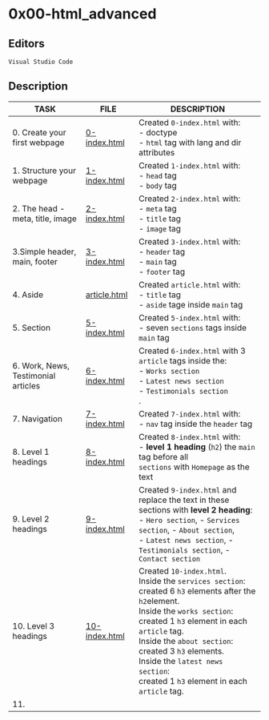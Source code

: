 # 0x00-html_advanced

## Editors

`Visual Studio Code`

## Description

|TASK|FILE|DESCRIPTION|
|----|----|-----------|
|0. Create your first webpage|[0-index.html](0-index.html)|Created `0-index.html` with:<br> - doctype<br> - `html` tag with lang and dir attributes<br>|
|1. Structure your webpage|[1-index.html](1-index.html)|Created `1-index.html` with:<br> - `head` tag<br> - `body` tag<br>|
|2. The head - meta, title, image|[2-index.html](2-index.html)|Created `2-index.html` with:<br> - `meta` tag<br> - `title` tag<br> - `image` tag<br>|
|3.Simple header, main, footer|[3-index.html](3-index.html)|Created `3-index.html` with:<br> - `header` tag<br> - `main` tag<br> - `footer` tag<br>|
|4. Aside|[article.html](article.html)|Created `article.html` with:<br> - `title` tag<br> - `aside` tage inside `main` tag<br>|
|5. Section|[5-index.html](5-index.html)|Created `5-index.html` with:<br> - seven `sections` tags inside `main` tag<br>|
|6. Work, News, Testimonial articles|[6-index.html](6-index.html)|Created `6-index.html` with 3 `article` tags inside the:<br> - `Works section`<br> - `Latest news section`<br> - `Testimonials section`<br>.|
|7. Navigation|[7-index.html](7-index.html)|Created `7-index.html` with:<br> - `nav` tag inside the `header` tag<br>|
|8. Level 1 headings|[8-index.html](8-index.html)|Created `8-index.html` with:<br> - **level 1 heading** (`h2`) the `main` tag before all<br> `sections` with `Homepage` as the text<br>|
|9. Level 2 headings|[9-index.html](9-index.html)|Created `9-index.html` and replace the text in these sections with **level 2 heading**:<br> - `Hero section`, - `Services section`, - `About section`,<br> - `Latest news section`, - `Testimonials section`, - `Contact section`<br>|
|10. Level 3 headings|[10-index.html](10-index.html)|Created `10-index.html`.<br> Inside the `services section`:<br> created 6 `h3` elements after the `h2`element.<br> Inside the `works section`:<br> created 1 `h3` element in each `article` tag.<br> Inside the `about section`:<br> created 3 `h3` elements.<br> Inside the `latest news section`:<br> created 1 `h3` element in each `article` tag.<br>|
|11.||
